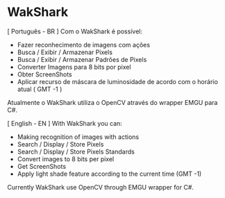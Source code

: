 # WakShark

[ Português - BR ] 
Com o WakShark é possível:
- Fazer reconhecimento de imagens com ações
- Busca / Exibir / Armazenar Pixels
- Busca / Exibir / Armazenar Padrões de Pixels
- Converter Imagens para 8 bits por pixel
- Obter ScreenShots
- Aplicar recurso de máscara de luminosidade de acordo com o horário atual ( GMT -1 )

Atualmente o WakShark utiliza o OpenCV através do wrapper EMGU para C#.

[ English - EN ]
With WakShark you can:
- Making recognition of images with actions
- Search / Display / Store Pixels
- Search / Display / Store Pixels Standards
- Convert images to 8 bits per pixel
- Get ScreenShots
- Apply light shade feature according to the current time (GMT -1)

Currently WakShark use OpenCV through EMGU wrapper for C#.
